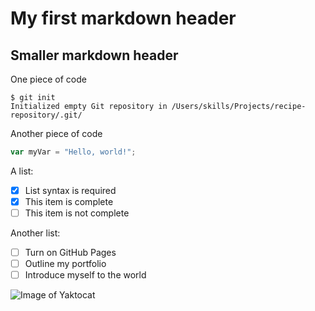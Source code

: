 # My first markdown header
## Smaller markdown header

One piece of code
```
$ git init
Initialized empty Git repository in /Users/skills/Projects/recipe-repository/.git/
```

Another piece of code
``` javascript
var myVar = "Hello, world!";
```

A list:
- [x] List syntax is required
- [x] This item is complete
- [ ] This item is not complete

Another list:
- [ ] Turn on GitHub Pages
- [ ] Outline my portfolio
- [ ] Introduce myself to the world

![Image of Yaktocat](https://octodex.github.com/images/yaktocat.png)
